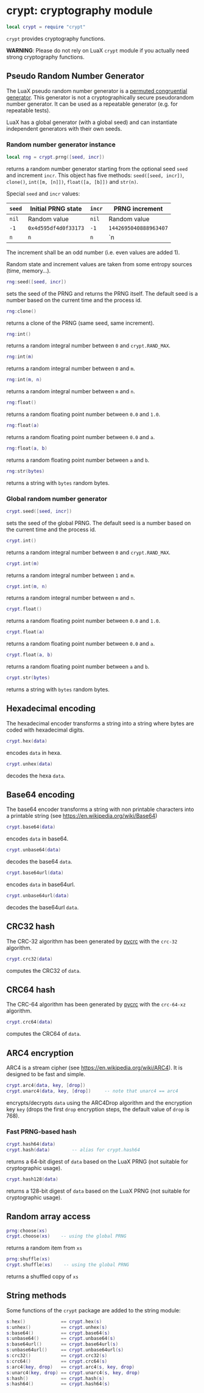 # crypt: cryptography module

``` lua
local crypt = require "crypt"
```

`crypt` provides cryptography functions.

**WARNING**: Please do not rely on LuaX `crypt` module if you actually
need strong cryptography functions.

## Pseudo Random Number Generator

The LuaX pseudo random number generator is a [permuted congruential
generator](https://en.wikipedia.org/wiki/Permuted_congruential_generator).
This generator is not a cryptographically secure pseudorandom number
generator. It can be used as a repeatable generator (e.g. for repeatable
tests).

LuaX has a global generator (with a global seed) and can instantiate
independent generators with their own seeds.

### Random number generator instance

``` lua
local rng = crypt.prng([seed, incr])
```

returns a random number generator starting from the optional seed `seed`
and increment `incr`. This object has five methods:
`seed([seed, incr])`, `clone()`, `int([m, [n]])`, `float([a, [b]])` and
`str(n)`.

Special `seed` and `incr` values:

| `seed` | Initial PRNG state   | `incr` | PRNG increment        |
|--------|----------------------|--------|-----------------------|
| `nil`  | Random value         | `nil`  | Random value          |
| `-1`   | `0x4d595df4d0f33173` | `-1`   | `1442695040888963407` |
| `n`    | `n`                  | `n`    | `n|1`                 |

The increment shall be an odd number (i.e. even values are added 1).

Random state and increment values are taken from some entropy sources
(time, memory…).

``` lua
rng:seed([seed, incr])
```

sets the seed of the PRNG and returns the PRNG itself. The default seed
is a number based on the current time and the process id.

``` lua
rng:clone()
```

returns a clone of the PRNG (same seed, same increment).

``` lua
rng:int()
```

returns a random integral number between `0` and `crypt.RAND_MAX`.

``` lua
rng:int(m)
```

returns a random integral number between `0` and `m`.

``` lua
rng:int(m, n)
```

returns a random integral number between `m` and `n`.

``` lua
rng:float()
```

returns a random floating point number between `0.0` and `1.0`.

``` lua
rng:float(a)
```

returns a random floating point number between `0.0` and `a`.

``` lua
rng:float(a, b)
```

returns a random floating point number between `a` and `b`.

``` lua
rng:str(bytes)
```

returns a string with `bytes` random bytes.

### Global random number generator

``` lua
crypt.seed([seed, incr])
```

sets the seed of the global PRNG. The default seed is a number based on
the current time and the process id.

``` lua
crypt.int()
```

returns a random integral number between `0` and `crypt.RAND_MAX`.

``` lua
crypt.int(m)
```

returns a random integral number between `1` and `m`.

``` lua
crypt.int(m, n)
```

returns a random integral number between `m` and `n`.

``` lua
crypt.float()
```

returns a random floating point number between `0.0` and `1.0`.

``` lua
crypt.float(a)
```

returns a random floating point number between `0.0` and `a`.

``` lua
crypt.float(a, b)
```

returns a random floating point number between `a` and `b`.

``` lua
crypt.str(bytes)
```

returns a string with `bytes` random bytes.

## Hexadecimal encoding

The hexadecimal encoder transforms a string into a string where bytes
are coded with hexadecimal digits.

``` lua
crypt.hex(data)
```

encodes `data` in hexa.

``` lua
crypt.unhex(data)
```

decodes the hexa `data`.

## Base64 encoding

The base64 encoder transforms a string with non printable characters
into a printable string (see <https://en.wikipedia.org/wiki/Base64>)

``` lua
crypt.base64(data)
```

encodes `data` in base64.

``` lua
crypt.unbase64(data)
```

decodes the base64 `data`.

``` lua
crypt.base64url(data)
```

encodes `data` in base64url.

``` lua
crypt.unbase64url(data)
```

decodes the base64url `data`.

## CRC32 hash

The CRC-32 algorithm has been generated by [pycrc](https://pycrc.org/)
with the `crc-32` algorithm.

``` lua
crypt.crc32(data)
```

computes the CRC32 of `data`.

## CRC64 hash

The CRC-64 algorithm has been generated by [pycrc](https://pycrc.org/)
with the `crc-64-xz` algorithm.

``` lua
crypt.crc64(data)
```

computes the CRC64 of `data`.

## ARC4 encryption

ARC4 is a stream cipher (see <https://en.wikipedia.org/wiki/ARC4>). It
is designed to be fast and simple.

``` lua
crypt.arc4(data, key, [drop])
crypt.unarc4(data, key, [drop])     -- note that unarc4 == arc4
```

encrypts/decrypts `data` using the ARC4Drop algorithm and the encryption
key `key` (drops the first `drop` encryption steps, the default value of
`drop` is 768).

### Fast PRNG-based hash

``` lua
crypt.hash64(data)
crypt.hash(data)        -- alias for crypt.hash64
```

returns a 64-bit digest of `data` based on the LuaX PRNG (not suitable
for cryptographic usage).

``` lua
crypt.hash128(data)
```

returns a 128-bit digest of `data` based on the LuaX PRNG (not suitable
for cryptographic usage).

## Random array access

``` lua
prng:choose(xs)
crypt.choose(xs)    -- using the global PRNG
```

returns a random item from `xs`

``` lua
prng:shuffle(xs)
crypt.shuffle(xs)    -- using the global PRNG
```

returns a shuffled copy of `xs`

## String methods

Some functions of the `crypt` package are added to the string module:

``` lua
s:hex()             == crypt.hex(s)
s:unhex()           == crypt.unhex(s)
s:base64()          == crypt.base64(s)
s:unbase64()        == crypt.unbase64(s)
s:base64url()       == crypt.base64url(s)
s:unbase64url()     == crypt.unbase64url(s)
s:crc32()           == crypt.crc32(s)
s:crc64()           == crypt.crc64(s)
s:arc4(key, drop)   == crypt.arc4(s, key, drop)
s:unarc4(key, drop) == crypt.unarc4(s, key, drop)
s:hash()            == crypt.hash(s)
s:hash64()          == crypt.hash64(s)
```
